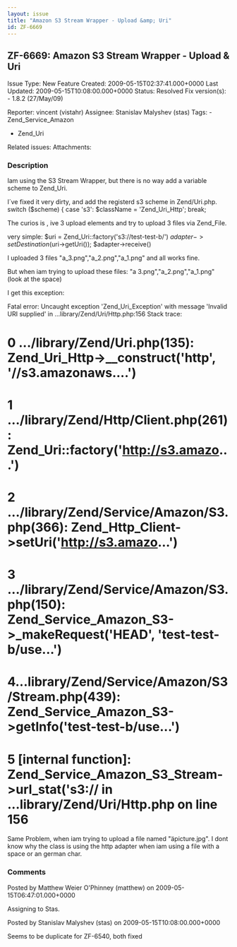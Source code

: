 ```yaml
---
layout: issue
title: "Amazon S3 Stream Wrapper - Upload &amp; Uri"
id: ZF-6669
---
```


ZF-6669: Amazon S3 Stream Wrapper - Upload & Uri
------------------------------------------------

 Issue Type: New Feature Created: 2009-05-15T02:37:41.000+0000 Last Updated: 2009-05-15T10:08:00.000+0000 Status: Resolved Fix version(s): - 1.8.2 (27/May/09)
 
 Reporter:  vincent (vistahr)  Assignee:  Stanislav Malyshev (stas)  Tags: - Zend\_Service\_Amazon
- Zend\_Uri
 
 Related issues: 
 Attachments: 
### Description

Iam using the S3 Stream Wrapper, but there is no way add a variable scheme to Zend\_Uri.

I´ve fixed it very dirty, and add the registerd s3 scheme in Zend/Uri.php. switch ($scheme) { case 's3': $className = 'Zend\_Uri\_Http'; break;

The curios is , ive 3 upload elements and try to upload 3 files via Zend\_File.

very simple: $uri = Zend\_Uri::factory('<a>s3://test-test-b/</a>') $adapter->setDestination($uri->getUri()); $adapter->receive()

I uploaded 3 files "a\_3.png","a\_2.png","a\_1.png" and all works fine.

But when iam trying to upload these files: "a 3.png","a\_2.png","a\_1.png" (look at the space)

I get this exception:

Fatal error: Uncaught exception 'Zend\_Uri\_Exception' with message 'Invalid URI supplied' in ...library/Zend/Uri/Http.php:156 Stack trace:

0 .../library/Zend/Uri.php(135): Zend\_Uri\_Http->\_\_construct('http', '//s3.amazonaws....')
=============================================================================================

1 .../library/Zend/Http/Client.php(261): Zend\_Uri::factory('<http://s3.amazo>...')
===================================================================================

2 .../library/Zend/Service/Amazon/S3.php(366): Zend\_Http\_Client->setUri('<http://s3.amazo>...')
=================================================================================================

3 .../library/Zend/Service/Amazon/S3.php(150): Zend\_Service\_Amazon\_S3->\_makeRequest('HEAD', 'test-test-b/use...')
=====================================================================================================================

4...library/Zend/Service/Amazon/S3/Stream.php(439): Zend\_Service\_Amazon\_S3->getInfo('test-test-b/use...')
============================================================================================================

5 [internal function]: Zend\_Service\_Amazon\_S3\_Stream->url\_stat('s3:// in ...library/Zend/Uri/Http.php on line 156
======================================================================================================================

Same Problem, when iam trying to upload a file named "äpicture.jpg". I dont know why the class is using the http adapter when iam using a file with a space or an german char.

 

 

### Comments

Posted by Matthew Weier O'Phinney (matthew) on 2009-05-15T06:47:01.000+0000

Assigning to Stas.

 

 

Posted by Stanislav Malyshev (stas) on 2009-05-15T10:08:00.000+0000

Seems to be duplicate for ZF-6540, both fixed

 

 